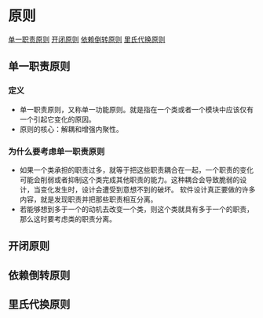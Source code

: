 # 原则
[单一职责原则](#单一职责原则)
[开闭原则](#开闭原则)
[依赖倒转原则](#依赖倒转原则)
[里氏代换原则](#里氏代换原则)

## 单一职责原则
### 定义
- 单一职责原则，又称单一功能原则。就是指在一个类或者一个模块中应该仅有一个引起它变化的原因。
- 原则的核心：解耦和增强内聚性。

### 为什么要考虑单一职责原则
- 如果一个类承担的职责过多，就等于把这些职责耦合在一起，一个职责的变化可能会削弱或者抑制这个类完成其他职责的能力。这种耦合会导致脆弱的设计，当变化发生时，设计会遭受到意想不到的破坏。
软件设计真正要做的许多内容，就是发现职责并把那些职责相互分离。
- 若能够想到多于一个的动机去改变一个类，则这个类就具有多于一个的职责，那么这时要考虑类的职责分离。

## 开闭原则

## 依赖倒转原则

## 里氏代换原则



